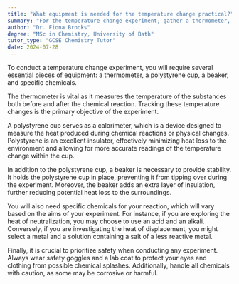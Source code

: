```yaml
---
title: "What equipment is needed for the temperature change practical?"
summary: "For the temperature change experiment, gather a thermometer, polystyrene cup, beaker, and designated chemicals to conduct the procedure effectively."
author: "Dr. Fiona Brooks"
degree: "MSc in Chemistry, University of Bath"
tutor_type: "GCSE Chemistry Tutor"
date: 2024-07-28
---
```


To conduct a temperature change experiment, you will require several essential pieces of equipment: a thermometer, a polystyrene cup, a beaker, and specific chemicals.

The thermometer is vital as it measures the temperature of the substances both before and after the chemical reaction. Tracking these temperature changes is the primary objective of the experiment.

A polystyrene cup serves as a calorimeter, which is a device designed to measure the heat produced during chemical reactions or physical changes. Polystyrene is an excellent insulator, effectively minimizing heat loss to the environment and allowing for more accurate readings of the temperature change within the cup.

In addition to the polystyrene cup, a beaker is necessary to provide stability. It holds the polystyrene cup in place, preventing it from tipping over during the experiment. Moreover, the beaker adds an extra layer of insulation, further reducing potential heat loss to the surroundings.

You will also need specific chemicals for your reaction, which will vary based on the aims of your experiment. For instance, if you are exploring the heat of neutralization, you may choose to use an acid and an alkali. Conversely, if you are investigating the heat of displacement, you might select a metal and a solution containing a salt of a less reactive metal.

Finally, it is crucial to prioritize safety when conducting any experiment. Always wear safety goggles and a lab coat to protect your eyes and clothing from possible chemical splashes. Additionally, handle all chemicals with caution, as some may be corrosive or harmful.
    